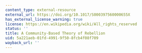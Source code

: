 ```yaml
---
content_type: external-resource
external_url: https://doi.org/10.1017/S000397560000655X
has_external_license_warning: true
license: https://en.wikipedia.org/wiki/All_rights_reserved
status: ''
title: A Community-Based Theory of Rebellion
uid: 5a221aeb-01fd-4991-9f50-8fcb4f08f709
wayback_url: ''
---
```

